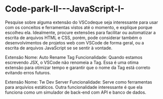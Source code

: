 # Code-park-II---JavaScript-I-

Pesquise sobre alguma extensão do VSCodeque seja interessante para usar com os conceitos e ferramentas vistos até o momento, e explique porque escolheu ela. Idealmente, procure extensões para facilitar ou automatizar a escrita de arquivos HTML e CSS, porém, pode considerar também o desenvolvimentos de projetos web com VSCode de forma geral, ou a escrita de arquivos JavaScript se se sentir à vontade.


Extensão Nome: Auto Rename Tag
Funcionalidade: Quando estamos escrevendo JSX, o VSCode não renomeia a Tag.
Essa é uma otima extensão para otimizar tempo e garantir que o nome da Tag está correto evitando erros futuros. 


Extensão Nome: Tw Dev Server
Funcionalidade: Serve como ferramentas para arquivios estáticos. Outra funcionalidade interessante é que ela funciona como um simulador de back-end com  API e banco de dados.
